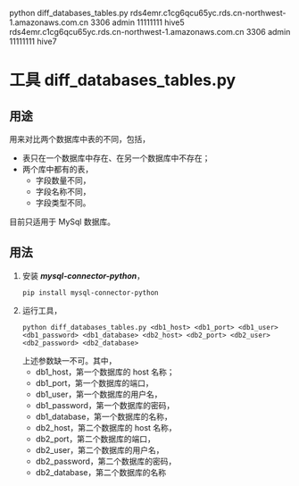 python diff_databases_tables.py rds4emr.c1cg6qcu65yc.rds.cn-northwest-1.amazonaws.com.cn 3306 admin 11111111 hive5 rds4emr.c1cg6qcu65yc.rds.cn-northwest-1.amazonaws.com.cn 3306 admin 11111111 hive7

# 工具 diff_databases_tables.py

## 用途

用来对比两个数据库中表的不同，包括，
- 表只在一个数据库中存在、在另一个数据库中不存在；
- 两个库中都有的表，
    - 字段数量不同，
    - 字段名称不同，
    - 字段类型不同。

目前只适用于 MySql 数据库。

## 用法

1. 安装 ***mysql-connector-python***，
   ```
   pip install mysql-connector-python
   ```
2. 运行工具，
   ```
   python diff_databases_tables.py <db1_host> <db1_port> <db1_user> <db1_password> <db1_database> <db2_host> <db2_port> <db2_user> <db2_password> <db2_database>
   ```
   上述参数缺一不可。其中，
   - db1_host，第一个数据库的 host 名称；
   - db1_port，第一个数据库的端口，
   - db1_user，第一个数据库的用户名，
   - db1_password，第一个数据库的密码，
   - db1_database，第一个数据库的名称，
   - db2_host，第二个数据库的 host 名称，
   - db2_port，第二个数据库的端口，
   - db2_user，第二个数据库的用户名，
   - db2_password，第二个数据库的密码，
   - db2_database，第二个数据库的名称
